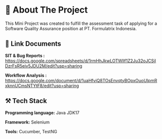 
# 👋 About The Project
This Mini Project was created to fulfill the assessment task of applying for a Software Quality Assurance position at PT. Formulatrix Indonesia.

## 🔗 Link Documents

**SIT & Bug Reports :** https://docs.google.com/spreadsheets/d/1rmHhJkwLOTWllf1Z2Ju32oJCSjlDzrFsR5eiv5JDU2M/edit?usp=sharing

**Workflow Analysis :** https://docs.google.com/document/d/1uaHfvjQ8TOsEnvqtyBOpxOuoUIpmRxknnUCmsNTYtF8/edit?usp=sharing


## ⚒️ Tech Stack

**Programming language:** Java JDK17

**Framework:** Selenium

**Tools:** Cucumber, TestNG

